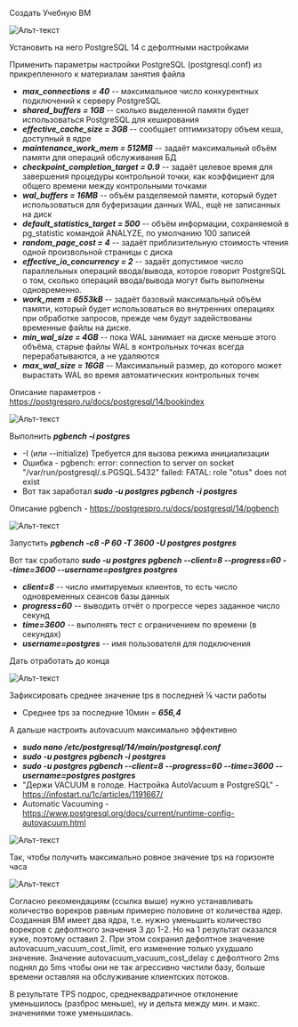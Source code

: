 Создать Учебную ВМ

![Альт-текст](https://i.ibb.co/2jv62Q9/Home-Work5-1.png)

Установить на него PostgreSQL 14 с дефолтными настройками

Применить параметры настройки PostgreSQL (postgresql.conf) из прикрепленного к материалам занятия файла

* **_max_connections = 40_** -- максимальное число конкурентных подключений к серверу PostgreSQL
* **_shared_buffers = 1GB_** -- сколько выделенной памяти будет использоваться PostgreSQL для кеширования
* **_effective_cache_size = 3GB_** -- сообщает оптимизатору объем кеша, доступный в ядре
* **_maintenance_work_mem = 512MB_** -- задаёт максимальный объём памяти для операций обслуживания БД
* **_checkpoint_completion_target = 0.9_** -- задаёт целевое время для завершения процедуры контрольной точки, как коэффициент для общего времени между контрольными точками
* **_wal_buffers = 16MB_** -- объём разделяемой памяти, который будет использоваться для буферизации данных WAL, ещё не записанных на диск
* **_default_statistics_target = 500_** -- объём информации, сохраняемой в pg_statistic командой ANALYZE, по умолчанию 100 записей
* **_random_page_cost = 4_** -- задаёт приблизительную стоимость чтения одной произвольной страницы с диска
* **_effective_io_concurrency = 2_** -- задаёт допустимое число параллельных операций ввода/вывода, которое говорит PostgreSQL о том, сколько операций ввода/вывода могут быть выполнены одновременно.
* **_work_mem = 6553kB_** -- задаёт базовый максимальный объём памяти, который будет использоваться во внутренних операциях при обработке запросов, прежде чем будут задействованы временные файлы на диске.
* **_min_wal_size = 4GB_** -- пока WAL занимает на диске меньше этого объёма, старые файлы WAL в контрольных точках всегда перерабатываются, а не удаляются
* **_max_wal_size = 16GB_** -- Максимальный размер, до которого может вырастать WAL во время автоматических контрольных точек

Описание параметров - https://postgrespro.ru/docs/postgresql/14/bookindex

![Альт-текст](https://i.ibb.co/fFRt4By/Home-Work5-2.png)

Выполнить **_pgbench -i postgres_**

* -I (или --initialize) Требуется для вызова режима инициализации
* Ошибка - pgbench: error: connection to server on socket "/var/run/postgresql/.s.PGSQL.5432" failed: FATAL:  role "otus" does not exist
* Вот так заработал **_sudo -u postgres pgbench -i postgres_**

Описание pgbench - https://postgrespro.ru/docs/postgresql/14/pgbench

![Альт-текст](https://i.ibb.co/1zRPvFZ/Home-Work5-3.png)

Запустить **_pgbench -c8 -P 60 -T 3600 -U postgres postgres_**

Вот так сработало **_sudo -u postgres pgbench --client=8 --progress=60 --time=3600 --username=postgres postgres_**

* **_client=8_** -- число имитируемых клиентов, то есть число одновременных сеансов базы данных
* **_progress=60_** -- выводить отчёт о прогрессе через заданное число секунд
* **_time=3600_** -- выполнять тест с ограничением по времени (в секундах)
* **_username=postgres_** -- имя пользователя для подключения

Дать отработать до конца

![Альт-текст](https://i.ibb.co/NTMrsVP/Home-Work5-4.png)

Зафиксировать среднее значение tps в последней ⅙ части работы

* Среднее tps за последние 10мин = **_656,4_**

А дальше настроить autovacuum максимально эффективно

* **_sudo nano /etc/postgresql/14/main/postgresql.conf_**
* **_sudo -u postgres pgbench -i postgres_**
* **_sudo -u postgres pgbench --client=8 --progress=60 --time=3600 --username=postgres postgres_**
* "Держи VACUUM в голоде. Настройка AutoVacuum в PostgreSQL" - https://infostart.ru/1c/articles/1191667/
* Automatic Vacuuming - https://www.postgresql.org/docs/current/runtime-config-autovacuum.html

![Альт-текст](https://i.ibb.co/jGFmqnr/Home-Work5-5.png)

Так, чтобы получить максимально ровное значение tps на горизонте часа

![Альт-текст](https://i.ibb.co/2k1bkNz/Home-Work5-6.png)

Согласно рекомендациям (ссылка выше) нужно устанавливать количество ворекров равным примерно половине от количества ядер.
Созданная ВМ имеет два ядра, т.е. нужно уменьшить количество ворекров с дефолтного значения 3 до 1-2.
Но на 1 результат оказался хуже, поэтому оставил 2.
При этом сохранил дефолтное значение autovacuum_vacuum_cost_limit, его изменение только ухудшало значение.
Значение autovacuum_vacuum_cost_delay с дефолтного 2ms поднял до 5ms чтобы они не так агрессивно чистили базу, больше времени оставляя на обслуживание клиентских потоков.

В результате TPS подрос, среднеквадратичное отклонение уменьшилось (разброс меньше), ну и дельта между мин. и макс. значениями тоже уменьшилась. 